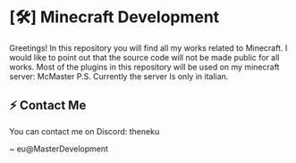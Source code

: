 # [🛠️] Minecraft Development

Greetings! In this repository you will find all my works related to Minecraft. I would like to point out that the source code will not be made public for all works.
Most of the plugins in this repository will be used on my minecraft server: McMaster
P.S. Currently the server Is only in italian.

## ⚡ Contact Me
You can contact me on Discord: theneku

~ eu@MasterDevelopment
